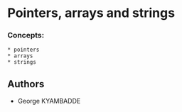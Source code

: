 # Pointers, arrays and strings
### Concepts:

    * pointers
    * arrays
    * strings

## Authors
* George KYAMBADDE
